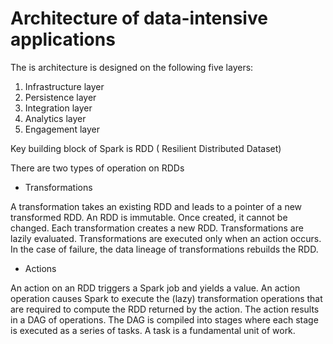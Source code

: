 # Architecture of data-intensive applications

The is architecture is designed on the following five layers:

1. Infrastructure layer
2. Persistence layer
3. Integration layer       
4. Analytics layer
5. Engagement layer

Key building block of Spark is RDD ( Resilient Distributed Dataset)

There are two types of operation on RDDs

* Transformations

 A transformation takes an existing RDD and leads to a pointer of a new transformed RDD. An RDD is immutable. Once created, it cannot be changed. Each transformation creates a new RDD. Transformations are lazily evaluated. Transformations are executed only when an action occurs. In the case of failure, the data lineage of transformations rebuilds the RDD.


* Actions

An action on an RDD triggers a Spark job and yields a value. An action operation causes Spark to execute the (lazy) transformation operations that are required to compute the RDD returned by the action. The action results in a DAG of operations. The DAG is compiled into stages where each stage is executed as a series of tasks. A task is a fundamental unit of work.
